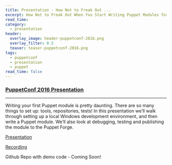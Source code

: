 ```yaml
---
title: Presentation - How Not to Freak Out ...
excerpt: How Not to Freak Out When You Start Writing Puppet Modules for Windows
read_time:
category:
  - presentation
header:
  overlay_image: header-puppetconf-2016.png
  overlay_filter: 0.5
  teaser: teaser-puppetconf-2016.png
tags:
  - puppetconf
  - presentation
  - puppet
read_time: false
---
```


### [PuppetConf 2016 Presentation](http://sched.co/6fjw)

---

Writing your first Puppet module is pretty daunting. There are so many things to set up: tools, repositories, tests! In this presentation we’ll walk through setting up a local Windows development environment, and then write a Puppet module. We’ll also look at debugging, testing and publishing the module to the Puppet Forge.

[Presentation](https://speakerdeck.com/glennsarti/how-not-to-freak-out-when-you-start-writing-puppet-modules-for-windows)

[Recording](https://www.youtube.com/watch?v=9A2-_nPrqfs)

Github Repo with demo code - Coming Soon!
